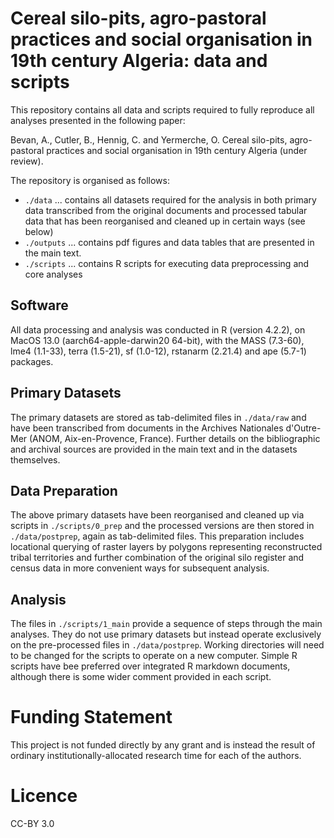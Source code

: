 # Cereal silo-pits, agro-pastoral practices and social organisation in 19th century Algeria: data and scripts

This repository contains all data and scripts required to fully reproduce all analyses presented in the following paper: 

Bevan, A., Cutler, B., Hennig, C. and Yermerche, O.  Cereal silo-pits, agro-pastoral practices and social organisation in 19th century Algeria (under review). 

The repository is organised as follows:
  - `./data` ... contains all datasets required for the analysis in both primary data  transcribed from the original documents and processed tabular data that has been reorganised and cleaned up in certain ways (see below)
  - `./outputs` ... contains pdf figures and data tables that are presented in the main text.
  -  `./scripts` ... contains R scripts for executing data preprocessing and core analyses

## Software
All data processing and analysis was conducted in R (version 4.2.2), on MacOS 13.0 (aarch64-apple-darwin20 64-bit), with the MASS (7.3-60), lme4 (1.1-33), terra (1.5-21), sf (1.0-12), rstanarm (2.21.4) and ape (5.7-1) packages.
  
## Primary Datasets
The primary datasets are stored as tab-delimited files in `./data/raw` and have been transcribed from documents in the Archives Nationales d'Outre-Mer (ANOM, Aix-en-Provence, France). Further details on the bibliographic and archival sources are provided in the main text and in the datasets themselves.

## Data Preparation
The above primary datasets have been reorganised and cleaned up via scripts in  `./scripts/0_prep` and the processed versions are then stored in `./data/postprep`, again as tab-delimited files. This preparation includes locational querying of raster layers by polygons representing reconstructed tribal territories and further combination of the original silo register and census data in more convenient ways for subsequent analysis.

## Analysis
The files  in `./scripts/1_main` provide a sequence of steps through the main analyses. They do not use primary datasets but instead operate exclusively on the pre-processed files in `./data/postprep`.  Working directories will need to be changed for the scripts to operate on a new computer. Simple R scripts have bee preferred over integrated R markdown documents, although there is some wider comment provided in each script.

# Funding Statement
This project is not funded directly by any grant and is instead the result of ordinary institutionally-allocated research time for each of the authors.

# Licence
CC-BY 3.0

